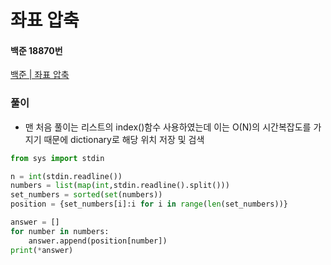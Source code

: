 # 좌표 압축
#### 백준 18870번
[백준 | 좌표 압축](https://www.acmicpc.net/problem/18870)
### 풀이
+ 맨 처음 풀이는 리스트의 index()함수 사용하였는데 이는 O(N)의 시간복잡도를 가지기 때문에 dictionary로 해당 위치 저장 및 검색
```python
from sys import stdin

n = int(stdin.readline())
numbers = list(map(int,stdin.readline().split()))
set_numbers = sorted(set(numbers))
position = {set_numbers[i]:i for i in range(len(set_numbers))}

answer = []
for number in numbers:
    answer.append(position[number])
print(*answer)
```
